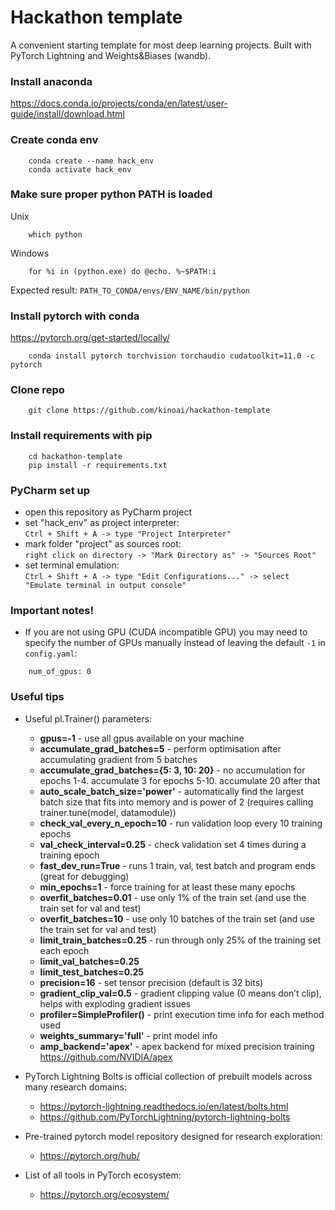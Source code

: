 # Hackathon template
A convenient starting template for most deep learning projects. Built with PyTorch Lightning and Weights&Biases (wandb).

### Install anaconda
https://docs.conda.io/projects/conda/en/latest/user-guide/install/download.html


### Create conda env
```
    conda create --name hack_env
    conda activate hack_env
```
### Make sure proper python PATH is loaded
Unix
```
    which python
```
Windows
```
    for %i in (python.exe) do @echo. %~$PATH:i
```
Expected result: `PATH_TO_CONDA/envs/ENV_NAME/bin/python`
### Install pytorch with conda
https://pytorch.org/get-started/locally/
```
    conda install pytorch torchvision torchaudio cudatoolkit=11.0 -c pytorch
```
### Clone repo
```
    git clone https://github.com/kinoai/hackathon-template
```
### Install requirements with pip
```
    cd hackathon-template
    pip install -r requirements.txt
```

### PyCharm set up
- open this repository as PyCharm project
- set "hack_env" as project interpreter:<br> 
`Ctrl + Shift + A -> type "Project Interpreter"`
- mark folder "project" as sources root:<br>
`right click on directory -> "Mark Directory as" -> "Sources Root"`
- set terminal emulation:<br> 
`Ctrl + Shift + A -> type "Edit Configurations..." -> select "Emulate terminal in output console"`


### Important notes!
- If you are not using GPU (CUDA incompatible GPU) you may need to specify the number of GPUs manually instead of leaving the default `-1` in `config.yaml`:
```
    num_of_gpus: 0
```



### Useful tips
- Useful pl.Trainer() parameters:
    - <b>gpus=-1</b> - use all gpus available on your machine
    - <b>accumulate_grad_batches=5</b> - perform optimisation after accumulating gradient from 5 batches
    - <b>accumulate_grad_batches={5: 3, 10: 20}</b> - no accumulation for epochs 1-4. accumulate 3 for epochs 5-10. accumulate 20 after that
    - <b>auto_scale_batch_size='power'</b> - automatically find the largest batch size that fits into memory and is power of 2 (requires calling trainer.tune(model, datamodule))
    - <b>check_val_every_n_epoch=10</b> - run validation loop every 10 training epochs
    - <b>val_check_interval=0.25</b> - check validation set 4 times during a training epoch
    - <b>fast_dev_run=True</b> - runs 1 train, val, test batch and program ends (great for debugging)
    - <b>min_epochs=1</b> - force training for at least these many epochs
    - <b>overfit_batches=0.01</b> - use only 1% of the train set (and use the train set for val and test)
    - <b>overfit_batches=10</b> - use only 10 batches of the train set (and use the train set for val and test)
    - <b>limit_train_batches=0.25</b> - run through only 25% of the training set each epoch
    - <b>limit_val_batches=0.25</b>
    - <b>limit_test_batches=0.25</b>
    - <b>precision=16</b> - set tensor precision (default is 32 bits)
    - <b>gradient_clip_val=0.5</b> - gradient clipping value (0 means don’t clip), helps with exploding gradient issues
    - <b>profiler=SimpleProfiler()</b> - print execution time info for each method used
    - <b>weights_summary='full'</b> - print model info
    - <b>amp_backend='apex'</b> - apex backend for mixed precision training https://github.com/NVIDIA/apex
    
- PyTorch Lightning Bolts is official collection of prebuilt models across many research domains:
    - https://pytorch-lightning.readthedocs.io/en/latest/bolts.html
    - https://github.com/PyTorchLightning/pytorch-lightning-bolts
- Pre-trained pytorch model repository designed for research exploration:
    - https://pytorch.org/hub/
- List of all tools in PyTorch ecosystem:
    - https://pytorch.org/ecosystem/
